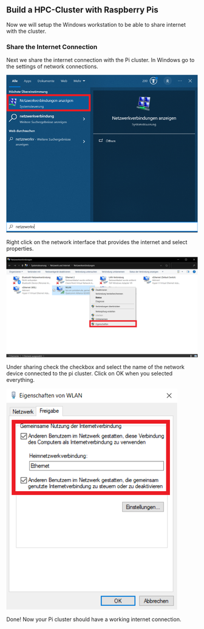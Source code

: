 ## Build a HPC-Cluster with Raspberry Pis

Now we will setup the Windows workstation to be able to share internet with the cluster.

### Share the Internet Connection

Next we share the internet connection with the Pi cluster. In Windows go to the settings of network connections.

![goToNetworkConnections.png](pictures/goToNetworkConnections.png)

Right click on the network interface that provides the internet and select properties.

![networkConnectionProperties.png](pictures/networkConnectionProperties.png)

Under sharing check the checkbox and select the name of the network device connected to the pi cluster. Click on OK when you selected everything.

![networkSharing.png](pictures/networkSharing.png)

Done! Now your Pi cluster should have a working internet connection.
